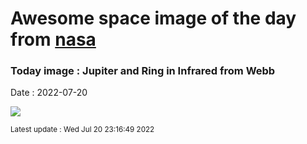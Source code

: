 
# Awesome space image of the day from [nasa](https://api.nasa.gov/)

### Today image : Jupiter and Ring in Infrared from Webb

Date : 2022-07-20


![](https://apod.nasa.gov/apod/image/2207/JupiterRing_WebbSchmidt_1080.jpg)

<small>Latest update : Wed Jul 20 23:16:49 2022</small>


